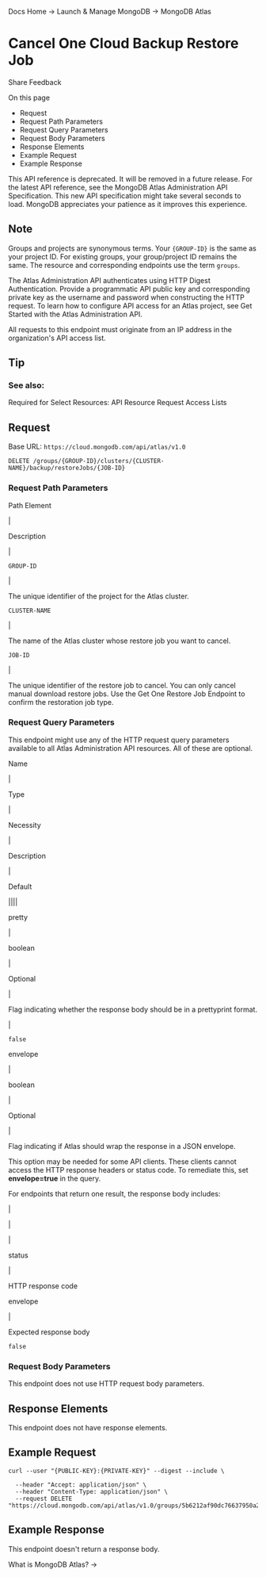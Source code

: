 Docs Home → Launch & Manage MongoDB → MongoDB Atlas

# Cancel One Cloud Backup Restore Job

Share Feedback

On this page

  * Request
  * Request Path Parameters
  * Request Query Parameters
  * Request Body Parameters
  * Response Elements
  * Example Request
  * Example Response

This API reference is deprecated. It will be removed in a future release. For
the latest API reference, see the MongoDB Atlas Administration API
Specification. This new API specification might take several seconds to load.
MongoDB appreciates your patience as it improves this experience.

## Note

Groups and projects are synonymous terms. Your `{GROUP-ID}` is the same as
your project ID. For existing groups, your group/project ID remains the same.
The resource and corresponding endpoints use the term `groups`.

The Atlas Administration API authenticates using HTTP Digest Authentication.
Provide a programmatic API public key and corresponding private key as the
username and password when constructing the HTTP request. To learn how to
configure API access for an Atlas project, see Get Started with the Atlas
Administration API.

All requests to this endpoint must originate from an IP address in the
organization's API access list.

## Tip

### See also:

Required for Select Resources: API Resource Request Access Lists

## Request

Base URL: `https://cloud.mongodb.com/api/atlas/v1.0`

    
    
    DELETE /groups/{GROUP-ID}/clusters/{CLUSTER-NAME}/backup/restoreJobs/{JOB-ID}  
      
  
### Request Path Parameters

Path Element

|

Description  
  
|  
  
`GROUP-ID`

|

The unique identifier of the project for the Atlas cluster.  
  
`CLUSTER-NAME`

|

The name of the Atlas cluster whose restore job you want to cancel.  
  
`JOB-ID`

|

The unique identifier of the restore job to cancel. You can only cancel manual
download restore jobs. Use the Get One Restore Job Endpoint to confirm the
restoration job type.  
  
### Request Query Parameters

This endpoint might use any of the HTTP request query parameters available to
all Atlas Administration API resources. All of these are optional.

Name

|

Type

|

Necessity

|

Description

|

Default  
  
||||  
  
pretty

|

boolean

|

Optional

|

Flag indicating whether the response body should be in a prettyprint format.

|

`false`  
  
envelope

|

boolean

|

Optional

|

Flag indicating if Atlas should wrap the response in a JSON envelope.

This option may be needed for some API clients. These clients cannot access
the HTTP response headers or status code. To remediate this, set
**envelope=true** in the query.

For endpoints that return one result, the response body includes:

|

|  
  
|  
  
status

|

HTTP response code  
  
envelope

|

Expected response body  
  
`false`  
  
### Request Body Parameters

This endpoint does not use HTTP request body parameters.

## Response Elements

This endpoint does not have response elements.

## Example Request

    
    
    curl --user "{PUBLIC-KEY}:{PRIVATE-KEY}" --digest --include \  
      
      --header "Accept: application/json" \  
      --header "Content-Type: application/json" \  
      --request DELETE "https://cloud.mongodb.com/api/atlas/v1.0/groups/5b6212af90dc76637950a2c6/clusters/MyCluster/backup/restoreJobs/5b622f7087d9d6039fafe03f"  
  
## Example Response

This endpoint doesn't return a response body.

What is MongoDB Atlas? →

